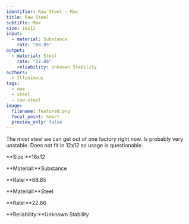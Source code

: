 ```yaml
---
identifier: Raw Steel – Max
title: Raw Steel
subtitle: Max
size: 16x12
input:
  - material: Substance
    rate: "68.85"
output:
  - material: Steel
    rate: "22.66"
    reliability: Unknown Stability
authors:
  - Illunimous
tags:
  - max
  - steel
  - raw-steel
image:
  filename: featured.png
  focal_point: Smart
  preview_only: false
---
```

The most steel we can get out of one factory right now. Is probably very unstable. Does not fit in 12x12 so usage is questionable.

**Size:**16x12

**Material:**Substance

**Rate:**68.85

**Material:**Steel

**Rate:**22.66

**Reliability:**Unknown Stability